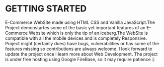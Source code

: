 <h1>GETTING STARTED </h1>
E-Commerce WebSite made using HTML CSS and Vanilla JavaScript.The Project demonstartes some of the
basic yet important features of an E-Commerce Website which is only the tip of an iceberg.The WebSite is compatible with all the mobile devices and is completely Responsive. 
Project might (certainly does) have bugs, vulnerabilities or has some of the features missing so contributions are always welcome. I look forward to update the 
project once I learn more about Web Development.
The project is under free hosting using Google FireBase, so it may require patience :)

